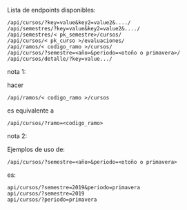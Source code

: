 Lista de endpoints disponibles:

~~~
/api/cursos/?key=value&key2=value2&..../
/api/semestres/?key=value&key2=value2&..../
/api/semestres/< pk_semestre>/cursos/
/api/cursos/< pk_curso >/evaluaciones/
/api/ramos/< codigo_ramo >/cursos/
/api/cursos/?semestre=<año>&periodo=<otoño o primavera>/
/api/cursos/detalle/?key=value.../
~~~

nota 1:

hacer
~~~
/api/ramos/< codigo_ramo >/cursos
~~~
es equivalente a
~~~
/api/cursos/?ramo=<codigo_ramo>
~~~

nota 2:

Ejemplos de uso de:
~~~
/api/cursos/?semestre=<año>&periodo=<otoño o primavera>
~~~
es:
~~~
api/cursos/?semestre=2019&periodo=primavera
api/cursos/?semestre=2019
api/cursos/?periodo=primavera
~~~
